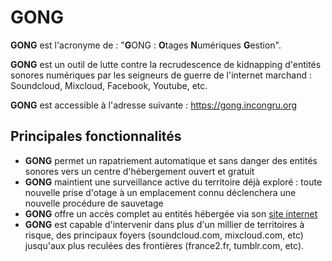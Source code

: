 # GONG

**GONG** est l'acronyme de : "**G**ONG : **O**tages **N**umériques **G**estion".

**GONG** est un outil de lutte contre la recrudescence de kidnapping d'entités sonores numériques par les seigneurs de guerre de l'internet marchand : Soundcloud, Mixcloud, Facebook, Youtube, etc.

**GONG** est accessible à l'adresse suivante : <https://gong.incongru.org>

## Principales fonctionnalités

- **GONG** permet un rapatriement automatique et sans danger des entités sonores vers un centre d'hébergement ouvert et gratuit
- **GONG** maintient une surveillance active du territoire déjà exploré : toute nouvelle prise d'otage à un emplacement connu déclenchera une nouvelle procédure de sauvetage
- **GONG** offre un accès complet au entités hébergée via son [site internet](https://gong.incongru.org)
- **GONG** est capable d'intervenir dans plus d'un millier de territoires à risque, des principaux foyers (soundcloud.com, mixcloud.com, etc) jusqu'aux plus reculées des frontières (france2.fr, tumblr.com, etc).
